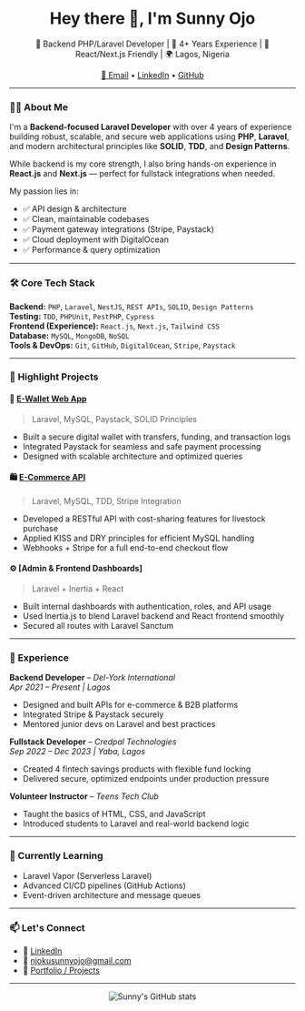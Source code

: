 <h1 align="center">Hey there 👋, I'm Sunny Ojo</h1>
<p align="center">
  🧠 Backend PHP/Laravel Developer | 💼 4+ Years Experience | 🔀 React/Next.js Friendly | 🌍 Lagos, Nigeria
</p>

<p align="center">
  <a href="mailto:njokusunnyojo@gmail.com">📧 Email</a> •
  <a href="https://linkedin.com/in/sunny-ojo-njoku">LinkedIn</a> •
  <a href="https://github.com/sunny-ojo">GitHub</a>
</p>

---

### 👨‍💻 About Me

I'm a **Backend-focused Laravel Developer** with over 4 years of experience building robust, scalable, and secure web applications using **PHP**, **Laravel**, and modern architectural principles like **SOLID**, **TDD**, and **Design Patterns**.

While backend is my core strength, I also bring hands-on experience in **React.js** and **Next.js** — perfect for fullstack integrations when needed.

My passion lies in:
- ✅ API design & architecture
- ✅ Clean, maintainable codebases
- ✅ Payment gateway integrations (Stripe, Paystack)
- ✅ Cloud deployment with DigitalOcean
- ✅ Performance & query optimization

---

### 🛠 Core Tech Stack

**Backend:** `PHP`, `Laravel`, `NestJS`, `REST APIs`, `SOLID`, `Design Patterns`  
**Testing:** `TDD`, `PHPUnit`, `PestPHP`, `Cypress`  
**Frontend (Experience):** `React.js`, `Next.js`, `Tailwind CSS`  
**Database:** `MySQL`, `MongoDB`, `NoSQL`  
**Tools & DevOps:** `Git`, `GitHub`, `DigitalOcean`, `Stripe`, `Paystack`

---

### 📌 Highlight Projects

#### 🏦 [E-Wallet Web App](https://github.com/sunny-ojo)
> Laravel, MySQL, Paystack, SOLID Principles

- Built a secure digital wallet with transfers, funding, and transaction logs
- Integrated Paystack for seamless and safe payment processing
- Designed with scalable architecture and optimized queries

#### 🛍️ [E-Commerce API](https://github.com/sunny-ojo)
> Laravel, MySQL, TDD, Stripe Integration

- Developed a RESTful API with cost-sharing features for livestock purchase
- Applied KISS and DRY principles for efficient MySQL handling
- Webhooks + Stripe for a full end-to-end checkout flow

#### ⚙️ [Admin & Frontend Dashboards]
> Laravel + Inertia + React

- Built internal dashboards with authentication, roles, and API usage
- Used Inertia.js to blend Laravel backend and React frontend smoothly
- Secured all routes with Laravel Sanctum

---

### 💼 Experience

**Backend Developer** – *Del-York International*  
*Apr 2021 – Present | Lagos*  
- Designed and built APIs for e-commerce & B2B platforms  
- Integrated Stripe & Paystack securely  
- Mentored junior devs on Laravel and best practices  

**Fullstack Developer** – *Credpal Technologies*  
*Sep 2022 – Dec 2023 | Yaba, Lagos*  
- Created 4 fintech savings products with flexible fund locking  
- Delivered secure, optimized endpoints under production pressure  

**Volunteer Instructor** – *Teens Tech Club*  
- Taught the basics of HTML, CSS, and JavaScript  
- Introduced students to Laravel and real-world backend logic  

---

### 🌱 Currently Learning

- Laravel Vapor (Serverless Laravel)
- Advanced CI/CD pipelines (GitHub Actions)
- Event-driven architecture and message queues

---

### 📫 Let's Connect

- 💼 [LinkedIn](https://linkedin.com/in/sunny-ojo-njoku)  
- 📧 [njokusunnyojo@gmail.com](mailto:njokusunnyojo@gmail.com)  
- 🔗 [Portfolio / Projects](https://github.com/sunny-ojo)

---

<p align="center">
  <img src="https://github-readme-stats.vercel.app/api?username=sunny-ojo&show_icons=true&theme=radical" alt="Sunny's GitHub stats" />
</p>
